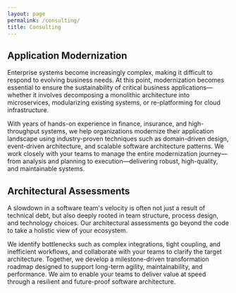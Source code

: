 ```yaml
---
layout: page
permalink: /consulting/
title: Consulting
---
```

## Application Modernization

Enterprise systems become increasingly complex, making it difficult to respond to evolving business needs. At this point, modernization becomes essential to ensure the sustainability of critical business applications—whether it involves decomposing a monolithic architecture into microservices, modularizing existing systems, or re-platforming for cloud infrastructure.

With years of hands-on experience in finance, insurance, and high-throughput systems, we help organizations modernize their application landscape using industry-proven techniques such as domain-driven design, event-driven architecture, and scalable software architecture patterns. We work closely with your teams to manage the entire modernization journey—from analysis and planning to execution—delivering robust, high-quality, and maintainable systems.

## Architectural Assessments
A slowdown in a software team's velocity is often not just a result of technical debt, but also deeply rooted in team structure, process design, and technology choices. Our architectural assessments go beyond the code to take a holistic view of your ecosystem.

We identify bottlenecks such as complex integrations, tight coupling, and inefficient workflows, and collaborate with your teams to clarify the target architecture. Together, we develop a milestone-driven transformation roadmap designed to support long-term agility, maintainability, and performance. We aim to enable your teams to deliver value at speed through a resilient and future-proof software architecture.
